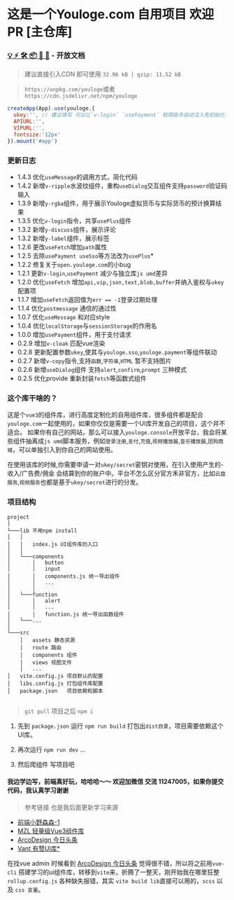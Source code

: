# 这是一个Youloge.com 自用项目 欢迎PR [主仓库]

### [💡 ⚡️ 🛠️ 📦 🔩 🔑](https://youfeed.github.io/sso) - 开放文档

> 建议直接引入CDN 即可使用 `32.96 kB │ gzip: 11.52 kB`

> `https://unpkg.com/youloge`或者`https://cdn.jsdelivr.net/npm/youloge`

``` js
createApp(App).use(youloge,{
  ukey:'', // 建议填写 可以让`v-login` `usePayment` 权限指令自动注入免初始化
  APIURL:'',
  VIPURL:'',
  fontsize:'12px'
}).mount('#app')
```

### 更新日志

- 1.4.3 优化`useMessage`的调用方式，简化代码
- 1.4.2 新增`v-ripple`水波纹组件，重构`useDialog`交互组件支持`password`验证码输入
- 1.3.9 新增`y-rgba`组件，用于展示Youloge虚拟货币与实际货币的预计换算结果
- 1.3.5 优化`v-login`指令，共享`usePlus`组件
- 1.3.2 新增`y-discuss`组件，展示评论
- 1.3.2 新增`y-label`组件，展示标签
- 1.2.6 更改`useFetch`增加`path`属性
- 1.2.5 去除`usePayment useSso`等方法改为`usePlus`*
- 1.2.2 修复关于`open.youloge.com`的小bug
- 1.2.1 更新`v-login`,`usePayment` 减少与独立库`js umd`差异
- 1.2.0 优化`useFetch` 增加`api,vip,json,text,blob,buffer`并纳入鉴权与`ukey`配置项
- 1.1.7 增加`useFetch`返回值为`err == -1`登录过期处理
- 1.1.4 优化`postmessage` 通信的通过性
- 1.0.7 优化`useMessage` 和对应style
- 1.0.4 优化`localStorage`与`sessionStorage`的作用名
- 1.0.0 增加`usePayment`组件，用于支付请求
- 0.2.9 增加`v-cloak` 匹配vue渲染
- 0.2.8 更新配置参数`ukey`,使其与`youloge.sso`,`youloge.payment`等组件联动
- 0.2.7 新增`v-copy`指令,支持`函数`,`字符串`,`HTML` 暂不支持图片
- 0.2.6 新增`useDialog`组件 支持`alert`,`confirm`,`prompt` 三种模式
- 0.2.5 优化provide 重新封装`fetch`等函数式组件

### 这个库干啥的？

这是个`vue3`的组件库，进行高度定制化的自用组件库，很多组件都是配合`youloge.com`一起使用的，如果你仅仅是需要一个UI库开发自己的项目，这个并不适合。
如果你有自己的网站，那么可以接入`youloge.console`开放平台，我会将某些组件抽离成`js umd`脚本服务，例如`登录注册`,`支付`,`充值`,`视频播放器`,`音乐播放器`,`团购商城`，可以单独引入到你自己的网站使用。

在使用该库的时候,你需要申请一对`ukey/secret`密钥对使用，在引入使用产生的-收入/广告费/佣金 会结算到你的账户中。平台不怎么区分官方禾非官方，比如`云盘服务`,`视频服务`也都是基于`ukey/secret`进行的分发。


### 项目结构


``` TREE
project
│
└───lib 不用npm install
│   │   
│   │   index.js UI组件库的入口
│   │
│   └───components
│       │   button
│       │   input
│       │   components.js 统一导出组件
│       │   ...
│       │   
│   └───function
│       │   alert
│       │   ...
│       │   function.js 统一导出函数组件
│   └───...
│   
└───src
    │   assets 静态资源
    │   route 路由
    │   components 组件
    │   views 视图文件
    │   ...
│   vite.config.js 项目默认的配置
│   libs.config.js 打包组件库配置
│   package.json   项目依赖和脚本
 
```

> `git pull` 项目之后 `npm i`

1. 先到 `package.json` 运行 `npm run build` 打包出`dist目录`，项目需要依赖这个UI库。

2. 再次运行  `npm run dev` ...

3. 然后爬组件 写项目吧


#### 我边学边写，前端真好玩，哈哈哈～～ 欢迎加微信 交流 11247005，如果你提交代码，我认真学习谢谢

> 参考链接 也是我后面更新学习来源

- [前端小野森森-1](https://space.bilibili.com/378372969)
- [MZL 轻量级Vue3组件库](https://mzlui.codeym.com/#/)
- [ArcoDesign 今日头条](https://arco.design/)
- [Vant 有赞UI库*](https://youzan.github.io/vant-weapp/#/home)

在找vue admin 时候看到 [ArcoDesign 今日头条](https://arco.design/) 觉得很不错，所以将之前用`vue-cli` 搭建学习的ui组件库，转移到`vite`来，折腾了一整天，刚开始我在哪里狂整`rollup.config.js` 各种缺失报错，其实 `vite build lib`直接可以用的，`scss` 以及 `css 变量`。
